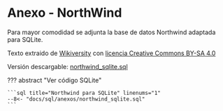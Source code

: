 


# Anexo - NorthWind 


Para mayor comodidad se adjunta la base de datos Northwind adaptada para SQLite.

Texto extraido de [Wikiversity](https://en.wikiversity.org/wiki/Database_Examples/Northwind/SQLite) con [licencia Creative Commons BY-SA 4.0](https://creativecommons.org/licenses/by-sa/4.0/)

Versión descargable: [northwind_sqlite.sql](anexos/northwind_sqlite.sql) 

??? abstract "Ver código SQLite"

    ```sql title="Northwind para SQLite" linenums="1"
    --8<- "docs/sql/anexos/northwind_sqlite.sql"
    ```